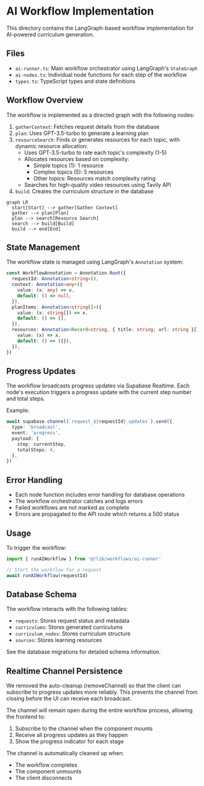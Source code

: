 # AI Workflow Implementation

This directory contains the LangGraph-based workflow implementation for AI-powered curriculum generation.

## Files

- `ai-runner.ts`: Main workflow orchestrator using LangGraph's `StateGraph`
- `ai-nodes.ts`: Individual node functions for each step of the workflow
- `types.ts`: TypeScript types and state definitions

## Workflow Overview

The workflow is implemented as a directed graph with the following nodes:

1. `gatherContext`: Fetches request details from the database
2. `plan`: Uses GPT-3.5-turbo to generate a learning plan
3. `resourceSearch`: Finds or generates resources for each topic, with dynamic resource allocation:
   - Uses GPT-3.5-turbo to rate each topic's complexity (1-5)
   - Allocates resources based on complexity:
     - Simple topics (1): 1 resource
     - Complex topics (5): 5 resources
     - Other topics: Resources match complexity rating
   - Searches for high-quality video resources using Tavily API
4. `build`: Creates the curriculum structure in the database

```mermaid
graph LR
  start[Start] --> gather[Gather Context]
  gather --> plan[Plan]
  plan --> search[Resource Search]
  search --> build[Build]
  build --> end[End]
```

## State Management

The workflow state is managed using LangGraph's `Annotation` system:

```typescript
const WorkflowAnnotation = Annotation.Root({
  requestId: Annotation<string>(),
  context: Annotation<any>({
    value: (x: any) => x,
    default: () => null,
  }),
  planItems: Annotation<string[]>({
    value: (x: string[]) => x,
    default: () => [],
  }),
  resources: Annotation<Record<string, { title: string; url: string }[]>>({
    value: (x) => x,
    default: () => ({}),
  }),
})
```

## Progress Updates

The workflow broadcasts progress updates via Supabase Realtime. Each node's execution triggers a progress update with the current step number and total steps.

Example:
```typescript
await supabase.channel(`request_${requestId}_updates`).send({
  type: 'broadcast',
  event: 'progress',
  payload: {
    step: currentStep,
    totalSteps: 4,
  },
})
```

## Error Handling

- Each node function includes error handling for database operations
- The workflow orchestrator catches and logs errors
- Failed workflows are not marked as complete
- Errors are propagated to the API route which returns a 500 status

## Usage

To trigger the workflow:

```typescript
import { runAIWorkflow } from '@/lib/workflows/ai-runner'

// Start the workflow for a request
await runAIWorkflow(requestId)
```

## Database Schema

The workflow interacts with the following tables:
- `requests`: Stores request status and metadata
- `curriculums`: Stores generated curriculums
- `curriculum_nodes`: Stores curriculum structure
- `sources`: Stores learning resources

See the database migrations for detailed schema information.

## Realtime Channel Persistence

We removed the auto-cleanup (removeChannel) so that the client can subscribe to progress updates more reliably. This prevents the channel from closing before the UI can receive each broadcast.

The channel will remain open during the entire workflow process, allowing the frontend to:
1. Subscribe to the channel when the component mounts
2. Receive all progress updates as they happen
3. Show the progress indicator for each stage

The channel is automatically cleaned up when:
- The workflow completes
- The component unmounts
- The client disconnects 
